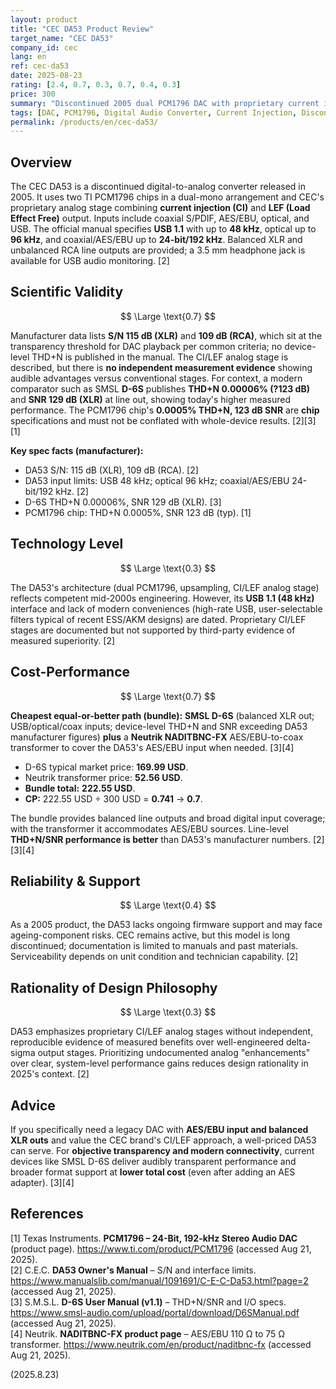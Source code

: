 ```yaml
---
layout: product
title: "CEC DA53 Product Review"
target_name: "CEC DA53"
company_id: cec
lang: en
ref: cec-da53
date: 2025-08-23
rating: [2.4, 0.7, 0.3, 0.7, 0.4, 0.3]
price: 300
summary: "Discontinued 2005 dual PCM1796 DAC with proprietary current injection technology, offering limited competitive advantage in today's market"
tags: [DAC, PCM1796, Digital Audio Converter, Current Injection, Discontinued]
permalink: /products/en/cec-da53/
---
```


## Overview

The CEC DA53 is a discontinued digital-to-analog converter released in 2005. It uses two TI PCM1796 chips in a dual-mono arrangement and CEC's proprietary analog stage combining **current injection (CI)** and **LEF (Load Effect Free)** output. Inputs include coaxial S/PDIF, AES/EBU, optical, and USB. The official manual specifies **USB 1.1** with up to **48 kHz**, optical up to **96 kHz**, and coaxial/AES/EBU up to **24-bit/192 kHz**. Balanced XLR and unbalanced RCA line outputs are provided; a 3.5 mm headphone jack is available for USB audio monitoring. [2]

## Scientific Validity

$$ \Large \text{0.7} $$

Manufacturer data lists **S/N 115 dB (XLR)** and **109 dB (RCA)**, which sit at the transparency threshold for DAC playback per common criteria; no device-level THD+N is published in the manual. The CI/LEF analog stage is described, but there is **no independent measurement evidence** showing audible advantages versus conventional stages. For context, a modern comparator such as SMSL **D-6S** publishes **THD+N 0.00006% (?123 dB)** and **SNR 129 dB (XLR)** at line out, showing today's higher measured performance. The PCM1796 chip's **0.0005% THD+N, 123 dB SNR** are **chip** specifications and must not be conflated with whole-device results. [2][3][1]

**Key spec facts (manufacturer):**
- DA53 S/N: 115 dB (XLR), 109 dB (RCA). [2]  
- DA53 input limits: USB 48 kHz; optical 96 kHz; coaxial/AES/EBU 24-bit/192 kHz. [2]  
- D-6S THD+N 0.00006%, SNR 129 dB (XLR). [3]  
- PCM1796 chip: THD+N 0.0005%, SNR 123 dB (typ). [1]

## Technology Level

$$ \Large \text{0.3} $$

The DA53's architecture (dual PCM1796, upsampling, CI/LEF analog stage) reflects competent mid-2000s engineering. However, its **USB 1.1 (48 kHz)** interface and lack of modern conveniences (high-rate USB, user-selectable filters typical of recent ESS/AKM designs) are dated. Proprietary CI/LEF stages are documented but not supported by third-party evidence of measured superiority. [2]

## Cost-Performance

$$ \Large \text{0.7} $$

**Cheapest equal-or-better path (bundle):** **SMSL D-6S** (balanced XLR out; USB/optical/coax inputs; device-level THD+N and SNR exceeding DA53 manufacturer figures) **plus** a **Neutrik NADITBNC-FX** AES/EBU-to-coax transformer to cover the DA53's AES/EBU input when needed. [3][4]

- D-6S typical market price: **169.99 USD**.  
- Neutrik transformer price: **52.56 USD**.  
- **Bundle total:** **222.55 USD**.  
- **CP:** 222.55 USD ÷ 300 USD = **0.741** → **0.7**.

The bundle provides balanced line outputs and broad digital input coverage; with the transformer it accommodates AES/EBU sources. Line-level **THD+N/SNR performance is better** than DA53's manufacturer numbers. [2][3][4]

## Reliability & Support

$$ \Large \text{0.4} $$

As a 2005 product, the DA53 lacks ongoing firmware support and may face ageing-component risks. CEC remains active, but this model is long discontinued; documentation is limited to manuals and past materials. Serviceability depends on unit condition and technician capability. [2]

## Rationality of Design Philosophy

$$ \Large \text{0.3} $$

DA53 emphasizes proprietary CI/LEF analog stages without independent, reproducible evidence of measured benefits over well-engineered delta-sigma output stages. Prioritizing undocumented analog "enhancements" over clear, system-level performance gains reduces design rationality in 2025's context. [2]

## Advice

If you specifically need a legacy DAC with **AES/EBU input and balanced XLR outs** and value the CEC brand's CI/LEF approach, a well-priced DA53 can serve. For **objective transparency and modern connectivity**, current devices like SMSL D-6S deliver audibly transparent performance and broader format support at **lower total cost** (even after adding an AES adapter). [3][4]

## References

[1] Texas Instruments. **PCM1796 – 24-Bit, 192-kHz Stereo Audio DAC** (product page). https://www.ti.com/product/PCM1796 (accessed Aug 21, 2025).  
[2] C.E.C. **DA53 Owner's Manual** – S/N and interface limits. https://www.manualslib.com/manual/1091691/C-E-C-Da53.html?page=2 (accessed Aug 21, 2025).  
[3] S.M.S.L. **D-6S User Manual (v1.1)** – THD+N/SNR and I/O specs. https://www.smsl-audio.com/upload/portal/download/D6SManual.pdf (accessed Aug 21, 2025).  
[4] Neutrik. **NADITBNC-FX product page** – AES/EBU 110 Ω to 75 Ω transformer. https://www.neutrik.com/en/product/naditbnc-fx (accessed Aug 21, 2025).

(2025.8.23)

